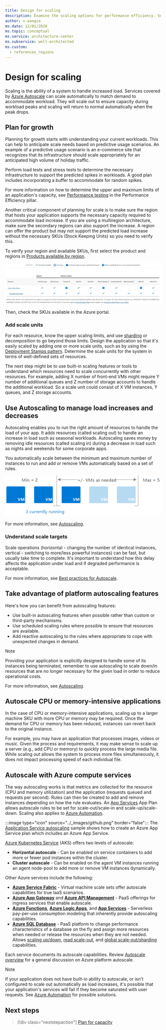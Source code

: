 ```yaml
---
title: Design for scaling
description: Examine the scaling options for performance efficiency. Services covered by Azure Autoscale can scale automatically to match demand to accommodate workload.
author: v-aangie
ms.date: 12/01/2020
ms.topic: conceptual
ms.service: architecture-center
ms.subservice: well-architected
ms.custom:
  - references_regions
---
```


# Design for scaling

Scaling is the ability of a system to handle increased load. Services covered by [Azure Autoscale](https://azure.microsoft.com/features/autoscale/) can scale automatically to match demand to accommodate workload. They will scale out to ensure capacity during workload peaks and scaling will return to normal automatically when the peak drops.

## Plan for growth

Planning for growth starts with understanding your current workloads. This can help to anticipate scale needs based on predictive usage scenarios. An example of a predictive usage scenario is an e-commerce site that recognizes that its infrastructure should scale appropriately for an anticipated high volume of holiday traffic.

Perform load tests and stress tests to determine the necessary infrastructure to support the predicted spikes in workloads. A good plan includes incorporating a buffer to accommodate for random spikes.

For more information on how to determine the upper and maximum limits of an application's capacity, see [Performance testing](./performance-test.md) in the Performance Efficiency pillar.

Another critical component of planning for scale is to make sure the region that hosts your application supports the necessary capacity required to accommodate load increase. If you are using a multiregion architecture, make sure the secondary regions can also support the increase. A region can offer the product but may not support the predicted load increase without the necessary SKUs (Stock Keeping Units) so you need to verify this.

To verify your region and available SKUs, first select the product and regions in [Products available by region](https://azure.microsoft.com/global-infrastructure/services/).

![Products available by region](../_images/design-scale-1a.png)

Then, check the SKUs available in the Azure portal.

### Add scale units

For each resource, know the upper scaling limits, and use [sharding](/azure/azure-sql/database/elastic-scale-introduction#sharding) or decomposition to go beyond those limits. Design the application so that it's easily scaled by adding one or more scale units, such as by using the [Deployment Stamps pattern](../../patterns/deployment-stamp.md). Determine the scale units for the system in terms of well-defined sets of resources.

The next step might be to use built-in scaling features or tools to understand which resources need to scale concurrently with other resources. For example, adding X number of front-end VMs might require Y number of additional queues and Z number of storage accounts to handle the additional workload. So a scale unit could consist of X VM instances, Y queues, and Z storage accounts.

## Use Autoscaling to manage load increases and decreases

Autoscaling enables you to run the right amount of resources to handle the load of your app. It adds resources (called scaling out) to handle an increase in load such as seasonal workloads. Autoscaling saves money by removing idle resources (called scaling in) during a decrease in load such as nights and weekends for some corporate apps.

You automatically scale between the minimum and maximum number of instances to run and add or remove VMs automatically based on a set of rules.

![Autoscale](../_images/design-autoscale.png)

For more information, see [Autoscaling](../../best-practices/auto-scaling.md).

### Understand scale targets

Scale operations (horizontal - changing the number of identical instances, vertical - switching to more/less powerful instances) can be fast, but usually take time to complete. It's important to understand how this delay affects the application under load and if degraded performance is acceptable.

For more information, see [Best practices for Autoscale](/azure/azure-monitor/platform/autoscale-best-practices#choose-the-thresholds-carefully-for-all-metric-types).

## Take advantage of platform autoscaling features

Here's how you can benefit from autoscaling features:

- Use built-in autoscaling features when possible rather than custom or third-party mechanisms.
- Use scheduled scaling rules where possible to ensure that resources are available.
- Add reactive autoscaling to the rules where appropriate to cope with unexpected changes in demand.

> [!NOTE]
> Providing your application is explicitly designed to handle some of its instances being terminated, remember to use autoscaling to scale down/in resources that are no longer necessary for the given load in order to reduce operational costs.

For more information, see [Autoscaling](../../best-practices/auto-scaling.md).

## Autoscale CPU or memory-intensive applications

In the case of CPU or memory-intensive applications, scaling up to a larger machine SKU with more CPU or memory may be required. Once the demand for CPU or memory has been reduced, instances can revert back to the original instance.

For example, you may have an application that processes images, videos or music. Given the process and requirements, it may make sense to scale up a server (e.g., add CPU or memory) to quickly process the large media file. While scaling *out* allows the system to process more files simultaneously, it does not impact processing speed of each individual file.

## Autoscale with Azure compute services

The way autoscaling works is that metrics are collected for the resource (CPU and memory utilization) and the application (requests queued and requests per second). Rules can then be created to add and remove instances depending on how the rule evaluates. An [App Services](/azure/app-service/overview-hosting-plans#how-does-my-app-run-and-scale) App Plan allows autoscale rules to be set for scale-out/scale-in and scale-up/scale-down. Scaling also applies to [Azure Automation](/azure/automation/automation-intro).

:::image type="icon" source="../_images/github.png" border="false"::: The [Application Service autoscaling](https://github.com/mspnp/samples/tree/master/PerformanceEfficiency/AppServiceAutoscalingSample) sample shows how to create an Azure App Service plan which includes an Azure App Service.

[Azure Kubernetes Service](/azure/aks/intro-kubernetes) (AKS) offers two levels of autoscale:

- **Horizontal autoscale** - Can be enabled on service containers to add more or fewer pod instances within the cluster.
- **Cluster autoscale** - Can be enabled on the agent VM instances running an agent node-pool to add more or remove VM instances dynamically.

Other Azure services include the following:

- [**Azure Service Fabric**](/azure/service-fabric/service-fabric-overview) - Virtual machine scale sets offer autoscale capabilities for true IaaS scenarios.
- [**Azure App Gateway**](/azure/application-gateway/overview) and [**Azure API Management**](/azure/api-management/api-management-key-concepts) - PaaS offerings for ingress services that enable autoscale.
- [**Azure Functions**](/azure/azure-functions/functions-overview), [**Azure Logic Apps**](/azure/logic-apps/logic-apps-overview), and [**App Services**](/azure/app-service/overview) - Serverless pay-per-use consumption modeling that inherently provide autoscaling capabilities.
- [**Azure SQL Database**](/archive/blogs/sqlserverstorageengine/azure-sql-database-scalability) - PaaS platform to change performance characteristics of a database on the fly and assign more resources when needed or release the resources when they are not needed. Allows [scaling up/down](/archive/blogs/sqlserverstorageengine/azure-sql-database-scalability#scaling-updown), [read scale-out](/archive/blogs/sqlserverstorageengine/azure-sql-database-scalability#read-scale-out), and [global scale-out/sharding](/archive/blogs/sqlserverstorageengine/azure-sql-database-scalability#global-scale-outsharding) capabilities.

Each service documents its autoscale capabilities. Review [Autoscale overview](/azure/azure-monitor/platform/autoscale-overview) for a general discussion on Azure platform autoscale.

> [!NOTE]
> If your application does not have built-in ability to autoscale, or isn't configured to scale out automatically as load increases, it's possible that your application's services will fail if they become saturated with user requests. See [Azure Automation](/azure/virtual-desktop/set-up-scaling-script) for possible solutions.

## Next steps

>[!div class="nextstepaction"]
>[Plan for capacity](./design-capacity.md)
